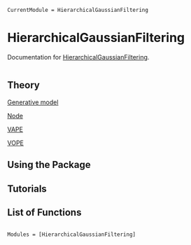 ```@meta
CurrentModule = HierarchicalGaussianFiltering
```

# HierarchicalGaussianFiltering

Documentation for [HierarchicalGaussianFiltering](https://github.com/ilabcode/HierarchicalGaussianFiltering.jl).


```@contents
```

## Theory
[Generative model](theory/genmodel.md)

[Node](theory/node.md)

[VAPE](theory/vape.md)

[VOPE](theory/vope.md)

## Using the Package

## Tutorials

## List of Functions

```@index
```

```@autodocs
Modules = [HierarchicalGaussianFiltering]
```
